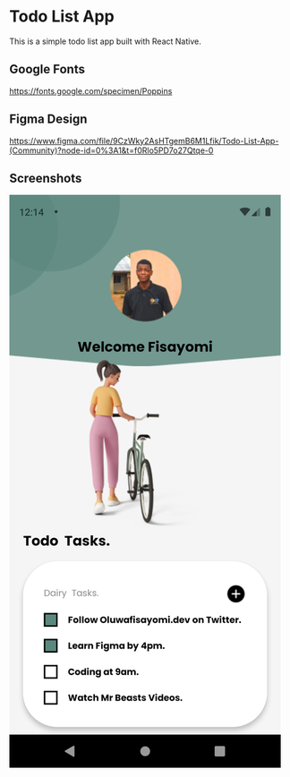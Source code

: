 # Todo List App

This is a simple todo list app built with React Native.

## Google Fonts

https://fonts.google.com/specimen/Poppins

## Figma Design

https://www.figma.com/file/9CzWky2AsHTgemB6M1Lfik/Todo-List-App-(Community)?node-id=0%3A1&t=f0Rlo5PD7o27Qtqe-0

<!-- Screenshots -->

## Screenshots

![Dashboard](assets/screenshots/dashboard.png)

